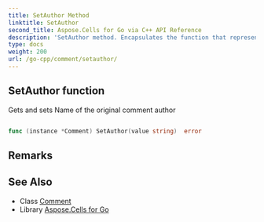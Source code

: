 ```yaml
---
title: SetAuthor Method 
linktitle: SetAuthor
second_title: Aspose.Cells for Go via C++ API Reference
description: 'SetAuthor method. Encapsulates the function that represents setauthor in Go.'
type: docs
weight: 200
url: /go-cpp/comment/setauthor/
---
```


## SetAuthor function

Gets and sets Name of the original comment author

```go

func (instance *Comment) SetAuthor(value string)  error

```

## Remarks


## See Also

* Class [Comment](../)
* Library [Aspose.Cells for Go](../../)
